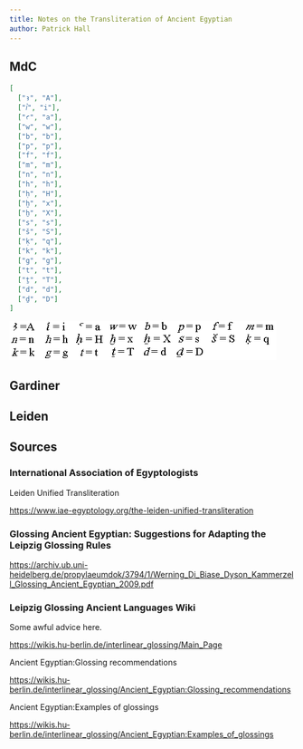 ```yaml
---
title: Notes on the Transliteration of Ancient Egyptian
author: Patrick Hall
---
```



## MdC


```json
[
  ["ꜣ", "A"],
  ["ꞽ", "i"],
  ["ꜥ", "a"],  
  ["w", "w"],
  ["b", "b"],
  ["p", "p"],
  ["f", "f"],
  ["m", "m"],
  ["n", "n"],
  ["h", "h"],
  ["ḥ", "H"],
  ["ḫ", "x"],
  ["ẖ", "X"],
  ["s", "s"],
  ["š", "S"],
  ["ḳ", "q"],
  ["k", "k"],
  ["g", "g"],
  ["t", "t"],
  ["ṯ", "T"],
  ["d", "d"],
  ["ḏ", "D"]
]
```

<img src=mdc-original-table.gif>

## Gardiner


## Leiden


## Sources

### International Association of Egyptologists


Leiden Unified Transliteration

<https://www.iae-egyptology.org/the-leiden-unified-transliteration>



### Glossing Ancient Egyptian: Suggestions for Adapting the Leipzig Glossing Rules

<https://archiv.ub.uni-heidelberg.de/propylaeumdok/3794/1/Werning_Di_Biase_Dyson_Kammerzell_Glossing_Ancient_Egyptian_2009.pdf>

### Leipzig Glossing Ancient Languages Wiki

Some awful advice here.

<https://wikis.hu-berlin.de/interlinear_glossing/Main_Page>

Ancient Egyptian:Glossing recommendations

<https://wikis.hu-berlin.de/interlinear_glossing/Ancient_Egyptian:Glossing_recommendations>

Ancient Egyptian:Examples of glossings

<https://wikis.hu-berlin.de/interlinear_glossing/Ancient_Egyptian:Examples_of_glossings>